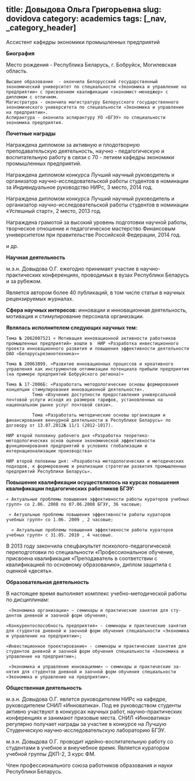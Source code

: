 title: Довыдова Ольга Григорьевна
slug: dovidova
category: academics
tags: [_nav, _category_header]
---

Ассистент кафедры экономики промышленных предприятий

__Биография__

Место рождения -  Республика Беларусь, г. Бобруйск, Могилевская область.

    Высшее образование  - окончила Белорусский государственный экономический университет по специальности «Экономика и управление на предприятии» с присвоением квалификации «экономист-менеджер» с дипломом с отличием.
    Магистратура - окончила магистратуру Белорусского государственного экономического университета по специальности «Экономика и управление на предприятии».
    Аспирантура - окончила аспирантуру УО «БГЭУ» по специальности экономика предприятия.

__Почетные награды__

Награждена дипломом за активную и плодотворную преподавательскую деятельность, научно - педагогическую и воспитательную работу в связи с 70 - летием кафедры экономики промышленных предприятий.

Награждена дипломом конкурса Лучший научный руководитель и организатор научно-исследовательской работы студентов в номинации за Индивидуальное руководство НИРс, 3 место, 2014 год.

Награждена дипломом конкурса Лучший научный руководитель и организатор научно-исследовательской работы студентов в номинации «Успешный старт», 2 место, 2013 год.

Награждена грамотой за высокий уровень подготовки научной работы, творческое отношение и педагогическое мастерство Финансовым университетом при правительстве Российской Федерации, 2014 год.

и др.

__Научная деятельность__

м.э.н. Довыдова О.Г.  ежегодно принимает участие в научно-практических конференциях, проводимых в вузах Республики Беларусь и за рубежом.

Является автором более 40 публикаций, в том числе статьи в научных рецензируемых журналах.

__Сфера научных интересов:__ инновации и инновационная деятельность, мотивация и стимулирование персонала организации.

__Являлась исполнителем следующих научных тем:__

    Тема № 2062007521 « Мотивация инно­вационной активности работни­ков промышленных предприятий» вошли в  НИР «Разработка инве­стиционного проекта инновационного развития и повышения эффективности деятельности ОАО «Беларусьрезинотехника»»

    Тема № 20063899. «Развитие инновационных процессов и креативного управления как инструментов оптимизации потенциала прибыли предприятия (на примере предприятий Бобруй­ского региона)»

    Тема № 17-2006Б: «Разработать методологические основы формирова­ния концепции стимулирования инновационной деятельности».
              Тема «Изучение доступности предоставления универсальной почтовой услуги исходя из размеров тарифов, установленных на национальном рынке услуг почтовой связи».

              Тема «Разработать методические основы организации и финансирования венчурной деятельности в Республике Беларусь» по договору от 13.07.2012№ 11/1 (2012-1017).

    НИР второй половину рабочего дня «Разработка теоретико-методологических основ оценки экономической эффективности функционирования предприятий в условиях глобализации и интернационализации производства»

    НИР второй половины дня: «Разработка методологических и методических подходов, к формированию и реализации стратегии развития промышленных предприятий Республики Беларусь».

__Повышение квалификации осуществлялось на курсах по­вышения квалификации педагогических работников БГЭУ:__

    « Актуальные проблемы повышения эффективности работы кураторов учебных групп» со 2.06. 2008 по 07.06.2008 БГЭУ, 36 часовые;

     « Актуальные проблемы повышения эффективности работы кураторов учебных групп» со 1.06. 2009 , 2 часовые;

      « Актуальные проблемы повышения эффективности работы кураторов учебных групп» с 31.05. 2010 , 4 часовые.

В 2013 году закончила спецфакультет психолого-педагогической переподготовки по специальности «Профессиональное обучение, присвоена квалификация «Преподаватель в соответствии с квалификацией по основному образованию», диплом защитила с оценкой «десять».

__Образовательная деятельность__

В настоящее время выполняет комплекс учебно-методической ра­боты по дисциплинам:

     «Экономика организации» – семинары и практические занятия для сту­дентов дневной и заочной форм обучения;

    «Конкурентоспособность предприятия» - семинары и практические заня­тия для студентов дневной и заочной форм обучения специальности «Эко­номика и управление на предприятии»;

    «Инвестиционное проектирование» - семи­нары и практические занятия для студентов дневной и заочной форм обу­чения специальности «Экономика и управление на предприятии»;

     «Экономика и управление инновациями» – семинары и практические за­нятия для студентов дневной и заочной форм обучения специальности «Эко­номика и управление на предприятии».

__Общественная деятельность__

м.э.н. Довыдова О.Г. явлется руководителем НИРс на кафедре, руководителем СНИЛ «Инноватика». Под ее руководством студенты активно участвуют в конкурсах научных работ, научно-практических конференциях и занимают призовые места. СНИЛ «Инноватика» регулярно получает награды за участие в конкурсе на Лучшую Студенческую научно-исследовательскую лабораторию БГЭУ.

м.э.н. Довыдова О.Г. проводит идейно-воспитательную работу со студентами в учебное и внеучебное время. Является куратором учебной группы ДКП-2, 3 курс ФМ.

Член профессионального союза работников образования и науки Республики Беларусь.
